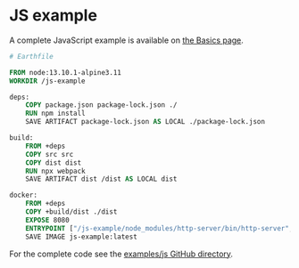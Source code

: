 # JS example

A complete JavaScript example is available on [the Basics page](../guides/basics.md).

```Dockerfile
# Earthfile

FROM node:13.10.1-alpine3.11
WORKDIR /js-example

deps:
    COPY package.json package-lock.json ./
    RUN npm install
    SAVE ARTIFACT package-lock.json AS LOCAL ./package-lock.json

build:
    FROM +deps
    COPY src src
    COPY dist dist
    RUN npx webpack
    SAVE ARTIFACT dist /dist AS LOCAL dist

docker:
    FROM +deps
    COPY +build/dist ./dist
    EXPOSE 8080
    ENTRYPOINT ["/js-example/node_modules/http-server/bin/http-server", "./dist"]
    SAVE IMAGE js-example:latest
```

For the complete code see the [examples/js GitHub directory](https://github.com/earthly/earthly/tree/master/examples/js).
